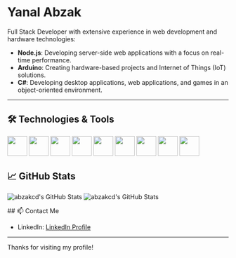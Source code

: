 # Yanal Abzak 

Full Stack Developer with extensive experience in web development and hardware technologies:
- **Node.js**: Developing server-side web applications with a focus on real-time performance.
- **Arduino**: Creating hardware-based projects and Internet of Things (IoT) solutions.
- **C#**: Developing desktop applications, web applications, and games in an object-oriented environment.

---

## 🛠️ Technologies & Tools
<p align="left">
<img src="https://cdn.jsdelivr.net/gh/devicons/devicon@latest/icons/nodejs/nodejs-original-wordmark.svg"  width="45" height="45"/>
<img src="https://cdn.jsdelivr.net/gh/devicons/devicon@latest/icons/javascript/javascript-original.svg"  width="45" height="45"/>
<img src="https://cdn.jsdelivr.net/gh/devicons/devicon@latest/icons/arduino/arduino-original-wordmark.svg" width="45" height="45"/>
<img src="https://cdn.jsdelivr.net/gh/devicons/devicon@latest/icons/mysql/mysql-original-wordmark.svg" width="45" height="45"/>
<img src="https://cdn.jsdelivr.net/gh/devicons/devicon@latest/icons/csharp/csharp-original.svg" width="45" height="45"/>
<img src="https://cdn.jsdelivr.net/gh/devicons/devicon@latest/icons/cplusplus/cplusplus-original.svg" width="45" height="45"/>
<img src="https://cdn.jsdelivr.net/gh/devicons/devicon@latest/icons/react/react-original.svg" width="45" height="45"/>
<img src="https://cdn.jsdelivr.net/gh/devicons/devicon@latest/icons/figma/figma-original.svg" width="45" height="45"/>
<img src="https://cdn.jsdelivr.net/gh/devicons/devicon@latest/icons/photoshop/photoshop-original.svg" width="45" height="45"/>


</p>


## 📈 GitHub Stats
<p align="left">
<img src="https://github-readme-stats.vercel.app/api?username=abzakcd&theme=vue-dark&show_icons=true&hide_border=true&count_private=true" alt="abzakcd's GitHub Stats" />
<img src="https://github-readme-stats.vercel.app/api/top-langs/?username=abzakcd&theme=vue-dark&show_icons=true&hide_border=true&layout=compact" alt="abzakcd's GitHub Stats" />
</p>
## 📫 Contact Me

- LinkedIn: [LinkedIn Profile]([https://www.linkedin.com/in/yourprofile](https://www.linkedin.com/in/yanalabzak/))

---


Thanks for visiting my profile!


